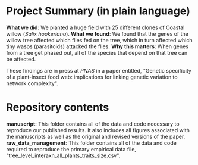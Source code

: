 # Project Summary (in plain language)
**What we did**: We planted a huge field with 25 different clones of Coastal willow (*Salix hookeriana*). 
**What we found**: We found that the genes of the willow tree affected which flies fed on the tree, which in turn affected which tiny wasps (parasitoids) attacked the flies.
**Why this matters**: When genes from a tree get phased out, all of the species that depend on that tree can be affected. 

These findings are in press at *PNAS* in a paper entitled, "Genetic specificity of a plant-insect food web: implications for linking genetic variation to network complexity".

# Repository contents
**manuscript**: This folder contains all of the data and code necessary to reproduce our published results. It also includes all figures associated with the manuscripts as well as the original and revised versions of the paper.
**raw_data_management**: This folder contains all of the data and code required to reproduce the primary empirical data file, "tree_level_interaxn_all_plants_traits_size.csv".

